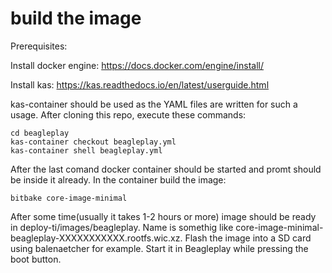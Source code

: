 # build the image
Prerequisites:

Install docker engine:
https://docs.docker.com/engine/install/

Install kas:
https://kas.readthedocs.io/en/latest/userguide.html

kas-container should be used as the YAML files are written for such a usage.
After cloning this repo, execute these commands:
```
cd beagleplay
kas-container checkout beagleplay.yml
kas-container shell beagleplay.yml
```
After the last comand docker container should be started and promt should be inside it already.
In the container build the image:
```
bitbake core-image-minimal
```
After some time(usually it takes 1-2 hours or more) image should be ready in deploy-ti/images/beagleplay.
Name is somethig like core-image-minimal-beagleplay-XXXXXXXXXXX.rootfs.wic.xz.
Flash the image into a SD card using balenaetcher for example. Start it in Beagleplay while pressing the boot button.

